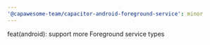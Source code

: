 ```yaml
---
'@capawesome-team/capacitor-android-foreground-service': minor
---
```


feat(android): support more Foreground service types

